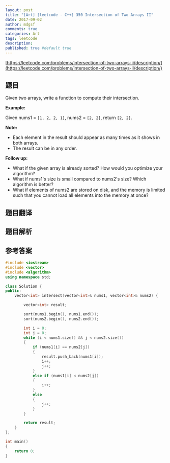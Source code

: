 ```yaml
---
layout: post
title: "[Art] [leetcode - C++] 350 Intersection of Two Arrays II"
date: 2017-09-02
author: mdgsf
comments: true
categories: Art
tags: leetcode
description:
published: true #default true
---
```


[https://leetcode.com/problems/intersection-of-two-arrays-ii/description/](https://leetcode.com/problems/intersection-of-two-arrays-ii/description/)

## 题目

Given two arrays, write a function to compute their intersection.

**Example:**

Given nums1 = `[1, 2, 2, 1]`, nums2 = `[2, 2]`, return `[2, 2]`.

**Note:**

- Each element in the result should appear as many times as it shows in both arrays.
- The result can be in any order.

**Follow up:**

- What if the given array is already sorted? How would you optimize your algorithm?
- What if nums1's size is small compared to nums2's size? Which algorithm is better?
- What if elements of nums2 are stored on disk, and the memory is limited such that you cannot load all elements into the memory at once?

## 题目翻译

## 题目解析

## 参考答案

```c++
#include <iostream>
#include <vector>
#include <algorithm>
using namespace std;

class Solution {
public:
	vector<int> intersect(vector<int>& nums1, vector<int>& nums2) {

		vector<int> result;

		sort(nums1.begin(), nums1.end());
		sort(nums2.begin(), nums2.end());

		int i = 0; 
		int j = 0;
		while (i < nums1.size() && j < nums2.size())
		{
			if (nums1[i] == nums2[j])
			{
				result.push_back(nums1[i]);
				i++;
				j++;
			}
			else if (nums1[i] < nums2[j])
			{
				i++;
			}
			else
			{
				j++;
			}
		}

		return result;
	}
};

int main()
{
	return 0;
}
```
